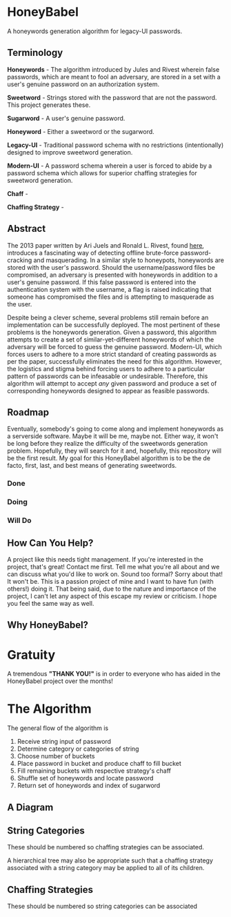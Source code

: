 # HoneyBabel

A honeywords generation algorithm for legacy-UI passwords.

## Terminology
**Honeywords** - The algorithm introduced by Jules and Rivest wherein false passwords, which are meant to fool an adversary, are stored in a set with a user's genuine password on an authorization system.

**Sweetword** - Strings stored with the password that are not the password. This project generates these.

**Sugarword** - A user's genuine password.

**Honeyword** - Either a sweetword or the sugarword.

**Legacy-UI** - Traditional password schema with no restrictions (intentionally) designed to improve sweetword generation.

**Modern-UI** - A password schema wherein a user is forced to abide by a password schema which allows for superior chaffing strategies for sweetword generation.

**Chaff** -

**Chaffing Strategy** -

## Abstract

The 2013 paper written by Ari Juels and Ronald L. Rivest, found  [here](http://people.csail.mit.edu/rivest/honeywords/paper.pdf), introduces a fascinating way of detecting offline brute-force password-cracking and masquerading. In a similar style to honeypots, honeywords are stored with the user's password. Should the username/password files be compromised, an adversary is presented with honeywords in addition to a user's genuine password. If this false password is entered into the authentication system with the username, a flag is raised indicating that someone has compromised the files and is attempting to masquerade as the user.

Despite being a clever scheme, several problems still remain before an implementation can be successfully deployed. The most pertinent of these problems is the honeywords generation. Given a password, this algorithm attempts to create a set of similar-yet-different honeywords of which the adversary will be forced to guess the genuine password. Modern-UI, which forces users to adhere to a more strict standard of creating passwords as per the paper, successfully eliminates the need for this algorithm. However, the logistics and stigma behind forcing users to adhere to a particular pattern of passwords can be infeasable or undesirable. Therefore, this algorithm will attempt to accept *any* given password and produce a set of corresponding honeywords designed to appear as feasible passwords.

## Roadmap
Eventually, somebody's going to come along and implement honeywords as a serverside software. Maybe it will be me, maybe not. Either way, it won't be long before they realize the difficulty of the sweetwords generation problem. Hopefully, they will search for it and, hopefully, this repository will be the first result. My goal for this HoneyBabel algorithm is to be the de facto, first, last, and best means of generating sweetwords.

### Done

### Doing

### Will Do

## How Can You Help?
A project like this needs tight management. If you're interested in the project, that's great! Contact me first. Tell me what you're all about and we can discuss what you'd like to work on. Sound too formal? Sorry about that! It won't be. This is a passion project of mine and I want to have fun (with others!) doing it. That being said, due to the nature and importance of the project, I can't let any aspect of this escape my review or criticism. I hope you feel the same way as well.

## Why HoneyBabel?

# Gratuity
A tremendous **"THANK YOU!"** is in order to everyone who has aided in the HoneyBabel project over the months!

# The Algorithm
The general flow of the algorithm is
1. Receive string input of password
2. Determine category or categories of string
3. Choose number of buckets
4. Place password in bucket and produce chaff to fill bucket
5. Fill remaining buckets with respective strategy's chaff
6. Shuffle set of honeywords and locate password
7. Return set of honeywords and index of sugarword

## A Diagram

## String Categories
These should be numbered so chaffing strategies can be associated.

A hierarchical tree may also be appropriate such that a chaffing strategy associated with a string category may be applied to all of its children.

## Chaffing Strategies
These should be numbered so string categories can be associated
